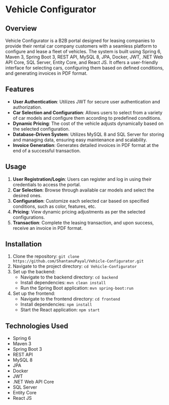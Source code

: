 # Vehicle Configurator

## Overview
Vehicle Configurator is a B2B portal designed for leasing companies to provide their rental car company customers with a seamless platform to configure and lease a fleet of vehicles. The system is built using Spring 6, Maven 3, Spring Boot 3, REST API, MySQL 8, JPA, Docker, JWT, .NET Web API Core, SQL Server, Entity Core, and React JS. It offers a user-friendly interface for selecting cars, configuring them based on defined conditions, and generating invoices in PDF format.

## Features
- **User Authentication**: Utilizes JWT for secure user authentication and authorization.
- **Car Selection and Configuration**: Allows users to select from a variety of car models and configure them according to predefined conditions.
- **Dynamic Pricing**: The cost of the vehicle adjusts dynamically based on the selected configuration.
- **Database-Driven System**: Utilizes MySQL 8 and SQL Server for storing and managing data, ensuring easy maintenance and scalability.
- **Invoice Generation**: Generates detailed invoices in PDF format at the end of a successful transaction.

## Usage
1. **User Registration/Login**: Users can register and log in using their credentials to access the portal.
2. **Car Selection**: Browse through available car models and select the desired ones.
3. **Configuration**: Customize each selected car based on specified conditions, such as color, features, etc.
4. **Pricing**: View dynamic pricing adjustments as per the selected configurations.
5. **Transaction**: Complete the leasing transaction, and upon success, receive an invoice in PDF format.

## Installation
1. Clone the repository: `git clone https://github.com/ShantanuPayal/Vehicle-Configurator.git`
2. Navigate to the project directory: `cd Vehicle-Configurator`
3. Set up the backend:
   - Navigate to the backend directory: `cd backend`
   - Install dependencies: `mvn clean install`
   - Run the Spring Boot application: `mvn spring-boot:run`
4. Set up the frontend:
   - Navigate to the frontend directory: `cd frontend`
   - Install dependencies: `npm install`
   - Start the React application: `npm start`

## Technologies Used
- Spring 6
- Maven 3
- Spring Boot 3
- REST API
- MySQL 8
- JPA
- Docker
- JWT
- .NET Web API Core
- SQL Server
- Entity Core
- React JS



